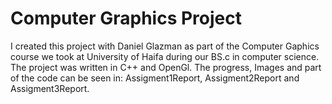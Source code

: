 # Computer Graphics Project

I created this project with Daniel Glazman as part of the Computer Gaphics course
we took at University of Haifa during our BS.c in computer science.
The project was written in C++ and OpenGl. 
The progress, Images and part of the code can be seen in:
Assigment1Report, Assigment2Report and Assigment3Report.
